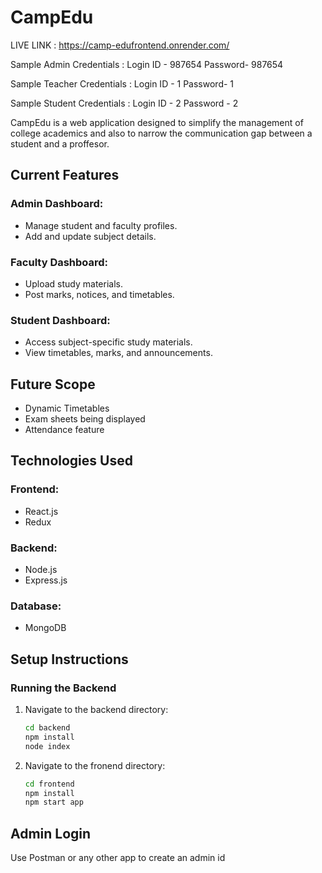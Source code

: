 # CampEdu

LIVE LINK : https://camp-edufrontend.onrender.com/

Sample Admin Credentials : 
Login ID - 987654
Password- 987654

Sample Teacher Credentials : 
Login ID - 1
Password- 1

Sample Student Credentials : 
Login ID - 2
Password - 2




CampEdu is a web application designed to simplify the management of college academics and also to narrow the communication gap between a student and a proffesor. 
## Current Features

### Admin Dashboard:
- Manage student and faculty profiles.
- Add and update subject details.
  

### Faculty Dashboard:
- Upload study materials.
- Post marks, notices, and timetables.

### Student Dashboard:
- Access subject-specific study materials.
- View timetables, marks, and announcements.

## Future Scope
- Dynamic Timetables
- Exam sheets being displayed
- Attendance feature

## Technologies Used

### Frontend:
- React.js
- Redux

### Backend:
- Node.js
- Express.js

### Database:
- MongoDB

## Setup Instructions

### Running the Backend
1. Navigate to the backend directory:
   ```bash
   cd backend
   npm install
   node index

   ```
2. Navigate to the fronend directory:
    ```bash
   cd frontend
   npm install
   npm start app

   ```

## Admin Login 

Use Postman or any other app to create an admin id 


   
